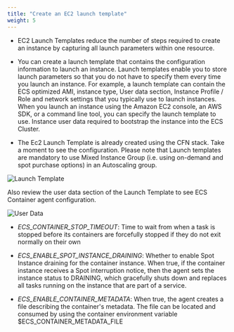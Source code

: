 ```yaml
---
title: "Create an EC2 launch template"
weight: 5
---
```


- EC2 Launch Templates reduce the number of steps required to create an instance by capturing all launch parameters within one resource.

- You can create a launch template that contains the configuration information to launch an instance. Launch templates enable you to store launch parameters so that you do not have to specify them every time you launch an instance. For example, a launch template can contain the ECS optimized AMI, instance type, User data section, Instance Profile / Role and network settings that you typically use to launch instances. When you launch an instance using the Amazon EC2 console, an AWS SDK, or a command line tool, you can specify the launch template to use. Instance user data required to bootstrap the instance into the ECS Cluster.

- The Ec2 Launch Template is already created using the CFN stack. Take a moment to see the configuration.  Please note that Launch templates are mandatory to use Mixed Instance Group (i.e. using on-demand and spot purchase options) in an Autoscaling group.

![Launch Template](/images/ecs-spot-capacity-providers/c9_6.png)

Also review the user data section of the Launch Template to see ECS Container agent configuration.

![User Data](/images/ecs-spot-capacity-providers/c9_7.png)

- *ECS_CONTAINER_STOP_TIMEOUT*: Time to wait from when a task is stopped before its containers are forcefully stopped if they do not exit normally on their own

- *ECS_ENABLE_SPOT_INSTANCE_DRAINING*: Whether to enable Spot Instance draining for the container instance. When true, if the container instance receives a Spot interruption notice, then the agent sets the instance status to DRAINING, which gracefully shuts down and replaces all tasks running on the instance that are part of a service.

- *ECS_ENABLE_CONTAINER_METADATA*: When true, the agent creates a file describing the container's metadata. The file can be located and consumed by using the container environment variable $ECS_CONTAINER_METADATA_FILE

